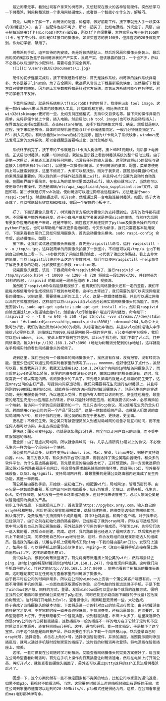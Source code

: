 	　　最近闲来无事，看到公司客户拿来的树莓派，又想起现在很火的各种智能硬件，突然想学习一下树莓派，利用树莓派做一个家用网络摄像头，或者做一个智能小车什么的，解解闷。
	
	　　首先，从网上了解一下，树莓派的配置，价格等，做好前期工作，接下来就是入手一块实体机(树莓派3B+)，由于一些配件也必不可少，所以一起买了，比如电源线，外壳盒子，风扇，由于树莓派使用tf卡(microSD)作为存储设备，所以tf卡也很重要，索性家里有块不用的16G的tf卡，省了不少钱。最后是CSI接口的摄像头，如果买官方的要100多，但非官方的20多就能买到，作为初学者，够用了。
	
	　　树莓派到手后，迫不及待的先安装，先是将散热贴贴上，然后将风扇和摄像头安装上，最后用购买的9层双色盒子将树莓派裹的严严实实，虽说严实，但该暴露的接口，一个也不少，所以不必担心以后加新的小配件时，需要将盒子完全拆开。
	　　![1](C:\Users\BLUE\Documents\1.jpg)
	
	　　硬件的初步连接完成后，接下来就是软件部分，首先是操作系统，树莓派的操作系统非常多，大多是基于linux的。为了安全期间，我选择从官网上下载最新系统映象，当然最好下载官方自己提供的映象，因为网上大多数教程都是针对官方系统，而第三方系统可能存在各种坑，对于初学者并不友好。
	
	　　下载完系统后，就是将系统刷入tf(microSD)卡的时候了。我使用usb tool image，这是一款Windows带ui界面的映象刷入工具，非常直观和方便。相比传统工具win32diskimager更好用一些，比如支持压缩格式，支持中文目录名等。接下来的操作非常的简单，先将存储卡装上卡套，插入电脑，然后启动usb tool image(也可以先启动后插入)，在界面左边选择u盘图标后，点击Restore按钮，选择下载的映象文件后，确定。然后就是刷入过程，接下来就是等待，具体时间视机器性能与tf卡存储速度而定。一般几分钟就能搞定了。PS：刷入完成后，有时会看到windows的格式化提示，因为tf卡刷入了系统映象，windows无法发现正常的文件系统，所以会提醒是否要格式化，这时忽略即可。
	
	　　系统终于刷完了，接下来的工作就是将tf卡插入树派莓，接上HDMI视频线，最后接上电源线，正式启动树莓派。如果一切OK的话，就能在显示器上看到树莓派系统的整个启动过程。由于是第一次启动，系统还无法连接任何网络，也没有任何的输入设备，这里建议将usb的鼠标与键盘接入(树莓派有4个usb口)，以便第一次操作树莓派。关于树莓派的桌面，配置，菜单等使用网上可以搜索到很多，这里不细说了，大家可以都找到，而对于我来说，摆脱鼠标键盘HDMI线的束缚是最重要的，所以我的第一步操作就是连接上wifi，并且将wifi设置为启动时自动连接，在图形界面下很简单，在右上角的菜单栏里面选择wifi，输入密码就可以了。当然也可以使用命令行来操作，方法是编辑/etc/wpa_supplicant/wpa_supplicant.conf文件，如图即可。第二步就是打开ssh功能，使树莓派可以通过网络被远程操作，方法是运行sudo raspi-config，然后根据选项，打开ssh，然后通过另一台电脑连接树莓派。如图，终于大功造成了，可以摆脱鼠标键盘和HDMI线，做回一个安静的小板子了。
	
	　　好了，下面该摄像头登场了，树派莓的官方系统对摄像头的支持很到位，该有的软件都有提供，不需要用户额外再去开发，对于小白用户或初学者来说是件很nice的事情，当然作为后期有更复杂应用的老用户来说，还是不够的，索性官方系统还提供了python及摄像头操作的相关python开发包，也可以帮助用户解决更多高级问题。今天作为新手，我们只需要基本能用就行，下面来看看自带的工具如何使用摄像头，首先启动摄像头模块，sudo raspi-config 命令后，启动摄像头，如图：。
	　　接下来，让我们试试通过摄像头来截图，首先是raspistill命令，运行 raspistill -v -o /tmp/a.jpg，这样就简单的用摄像头拍摄了一张图片，不相信可以将/tmp/a.jpg下载到自己的电脑上看一下。-v参数代表了详细过程的输出，-o代表了输出文件路径，看上去非常的简单，当然raspistill绝对不止这两个参数可用，我们可以使用raspistill —help命令了解更多复杂的功能，比如旋转图片参数—rotation等。
	　　说完摄像头截图，该说一下截视频命令raspivid命令了，运行raspivid -o /tmp/myvideo.h264 -t 10000 -w 1280 -h 720 将输出一段1280x720, 并且时长为10秒的视频，raspivid 的输出是一段未压缩的 H.264 视频流。
	　　虽然用了raspivid命令后能够截视频了，但离我们的网络摄像头还有一定的差距，我们不能每次都使用命令生成视频后下载到本地观看，这样也太笨拙了，我们需要的是可以实现网络查看的摄像头，说到这里，需要使用上新的工具：vlc，这是一款媒体播放器，并且可以通过网络以流的方式播放视频，这样就可以将raspivid与vlc结合起来实现网络摄像头的功能了。首先是安装vlc，sudo apt-get update；sudo apt-get install vlc，然后将raspivid的输出通过linux管道输出给vlc，然后由vlc传输给客户端进行实时播放，命令如下：raspivid -o - -t 0 -w 640 -h 360 -fps 25|cvlc -vvv stream:///dev/stdin --sout '#standard{access=http,mux=ts,dst=:8090}' :demux=h264,从命令上大致可分析出，我们的输出流为640x360的视频，从标准输出中输出，并且从vlc的标准输入中传输给vlc程序处理，网络端口为8090,接就是网络另一端的客户端，vlc支持的平台很多，我们可以在windows, ios, 安卓上都下载到它并使用，以ios手机为例，我们下载了vlc后，打开网络串流，输入http://192.168.1.247:8090 (地址为树莓派分配到的ip地址)，这样就能在手机端实时的看到网络摄像头的视频了。
	
	　　说到这里，我们已经有一个最简单的网络摄像头了，虽然没有存储，没有报警，没有转向功能，但至少已经可以通过网络实时看家里的情况了。。。。。。mmmmmm，但好像还缺了点什么，虽然可以看，但当我离开了家，我就无法使用192.168.1.247这个内网的ip地址访问摄像头了，而且现在ipv4资源那么紧张，家里的网络多数没有公网IP，做端口映射的机会都没有，这时，我就需要一个可以穿透内网，访问摄像头的工具了，首先进入脑海的就是大名鼎鼎的花生壳了，这是oray公司的主打产品，可提供内网穿透功能，我们只需要将花生壳运行在树莓派上，并且将刚刚的8090端口映射到公网，就能在任何地方访问我的树莓派摄像头了。但是花生壳内网穿透功能，是利用服务器中转，所以速度上受限，而且所有人都可以访问到它，安全性也稍差，最重要的是花生壳是tcp应用层上的转发，所以只能针对特定应用，如果我要访问ssh，必须再添加一个映射，每访问一个新的应用就要添加一个，而且只支持tcp协议。所以使用花生壳的念头打消，转而使用oray公司的另一个产品“蒲公英”，这是一款智能组网产品，也就是人们常说的虚拟局域网(VPN)，相对于我的应用，蒲公英的优势在于更私密，更快速，更全面。
	　　更私密：不像花生壳，蒲公英只有被管理员加入到虚拟局域网的设备才能互相访问，而不是任何人都可以访问。并且支持加密传输。
	　　更快速：蒲公英支持p2p，也就是说如果p2p打通，完全可以走用户自己的网络，而不受中转服务器的限制。
	　　更全面：由于是虚拟局域网，所以就像局域网一样，几乎支持所有ip层以上的协议，不必像花生壳一样为每一个应用开一个映射。
	　　蒲公英的产品众多，从软件支持windows，ios，Mac，安卓，linux开始，到硬件支持路由器，nas，第三方嵌入等，有众多的平台可供选择，而我选择了蒲公英路由器硬件，和众多的软件平台，为什么要选路由器呢，首先是家里的路由器太老了，正好想更换，另一方面我选择的蒲公英x5系列路由器是千兆网口，符合现在需求越来越高的网络环境，而且带usb口，可外接存储设备，以及2.4g/5gWifi，支持局域网开机，最最重要的是蒲公英路由器内还集成了花生壳功能，真是一举两得。
	　　蒲公英路由器到手后，开始做一些初始工作，如配置wifi，局域网ip，管理员密码等。由于它是一款智能路由器，所以内部可用的功能很多，如行为管理，全端口，远程开机，花生壳，QoS，文件存储等，虽然没有一些专业路由器功能多，但对于我来说够用了，必尽人家蒲公英是以智能组网为卖点的产品。
	初步工作完成后，下面就组网工作了，首先登录https://pgybox.oray.com，输入自己的oray帐号和密码，然后在蒲公英智能组网菜单，选择创建网络，网络类型选择对等网络即可，默认情况下，免费版用户支持拥有5个成员组网，其中3台路由器，和两个客户端，对于我来说，已经够用了。由于之前在初始化我的路由器时，已经绑定了我的oray帐号，所以在可选成员列表中可以看到自己的蒲公英路由器，另外就是两个可用的客户端成员，不管怎么样，先将它们统一选入我的组，然后点击创建，完成。这时，我的路由器已经进入了组网状态了。然后我先在手机上下载蒲公英，同样使用自己的oray帐号登录，这时，你会发现组内就是我刚刚选入的组成员，包括我的路由器，试着在手机上使用网络工具ping一下我的路由器lan口ip，发现马上通了，如果不信，可以将手机上的蒲公英软件关闭，再ping一次（注意不要将手机连接在蒲公路由器的wifi下，这样测试毫无意义）。
	　　测试成功后，该我的树莓派登场了，首先将树莓派连接上蒲公英的wifi，然后再尝试去ping，这时ping的将是树莓派的ip地址(10.168.1.247)，你会发现同样能通，这时我们用手机自带的vlc，打开之前http://10.168.1.247:8090 ，同样也看到了树莓派的摄像头画面，这时理论我可以在任何地方查看家里的树莓派了摄像头。
	由于我平时在公司的时间非常多，所以在公司的windows上安装一个蒲公英客户端很有用，一方面不用使用手机的流量，一方面也能获取更好的体验，必尽电脑的性能远远强于手机。于是下载了windows客户端，同样的方式，登录。发现windows版可以显示每个成员的连接方式，很明显我的公司电脑和家里的蒲公英使用了p2p连接，同时还能显示路由器下面接的子设备(包括我的树莓派)。这时再打开电脑上的vlc，查看摄像头，画面明显更流畅一些。大功告成。
	终于完成了网络摄像头的基本功能，下面将是进一步的针对自己的情况进行优化，由于树莓派目前只是学习使用，不在家的时候一直开着也很麻烦，不仅浪费电，还有风扇噪音，但需要时，又希望能够马上打开，于是琢磨着买一个智能插座，说到智能插座，市面上太多了，这里我选择仍然是oray公司的向日葵智能插座，这款插座与一般的插座不一样的地方在于它除了定时和不定时启动关闭电源外，还支持网络wol开机，这样，通电和开机，能一体化搞定，于是拍下了这个宝贝。由于这个插座是向日葵产品，所以先要在手机上下载一个向日葵app，然后登录自己的oray帐号，选择设备，点击右上角的+号，选择添加智能硬件，并添加插座，按照提示顺利添加插座后，就可以通过手机随时控制家里的插座了。这时我的树莓派再次登场，将电源插在智能插座上，完美。
	　　这样，一套可供我在公司随时学习树莓派，又能查看网络摄像头的完美方案做好了，每当我在公司希望查看树莓派时，首先在手机上操作向日葵插座让树莓派通电，然后在电脑上打开蒲公英，再打开vlc，就能查看到摄像头画面了，另外还可以通过putty这样的ssh工具进后树莓派后台了。
	
	　　回想一下，这个方案仍然有一些不确定因素和不完美的地方，比如公司与家里的通讯速度，如果不能p2p，看视频不能很流畅，当然，这需要在树莓派上对网络视频输出有更好的压缩，索性公司到家里的速度可以达到的20-30Mbits/s，p2p模式还是很给力的，这样，在公司看家里的nas电影都绰绰有余。